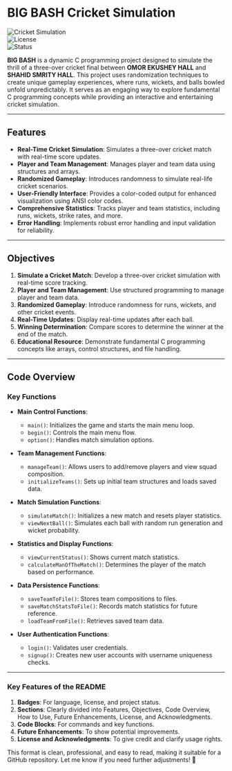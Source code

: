
# BIG BASH Cricket Simulation

![Cricket Simulation](https://img.shields.io/badge/Language-C-blue)  
![License](https://img.shields.io/badge/License-MIT-green)  
![Status](https://img.shields.io/badge/Status-Complete-brightgreen)

**BIG BASH** is a dynamic C programming project designed to simulate the thrill of a three-over cricket final between **OMOR EKUSHEY HALL** and **SHAHID SMRITY HALL**. This project uses randomization techniques to create unique gameplay experiences, where runs, wickets, and balls bowled unfold unpredictably. It serves as an engaging way to explore fundamental C programming concepts while providing an interactive and entertaining cricket simulation.

---

## Features

- **Real-Time Cricket Simulation**: Simulates a three-over cricket match with real-time score updates.
- **Player and Team Management**: Manages player and team data using structures and arrays.
- **Randomized Gameplay**: Introduces randomness to simulate real-life cricket scenarios.
- **User-Friendly Interface**: Provides a color-coded output for enhanced visualization using ANSI color codes.
- **Comprehensive Statistics**: Tracks player and team statistics, including runs, wickets, strike rates, and more.
- **Error Handling**: Implements robust error handling and input validation for reliability.

---

## Objectives

1. **Simulate a Cricket Match**: Develop a three-over cricket simulation with real-time score tracking.
2. **Player and Team Management**: Use structured programming to manage player and team data.
3. **Randomized Gameplay**: Introduce randomness for runs, wickets, and other cricket events.
4. **Real-Time Updates**: Display real-time updates after each ball.
5. **Winning Determination**: Compare scores to determine the winner at the end of the match.
6. **Educational Resource**: Demonstrate fundamental C programming concepts like arrays, control structures, and file handling.

---

## Code Overview

### Key Functions

- **Main Control Functions**:
  - `main()`: Initializes the game and starts the main menu loop.
  - `begin()`: Controls the main menu flow.
  - `option()`: Handles match simulation options.

- **Team Management Functions**:
  - `manageTeam()`: Allows users to add/remove players and view squad composition.
  - `initializeTeams()`: Sets up initial team structures and loads saved data.

- **Match Simulation Functions**:
  - `simulateMatch()`: Initializes a new match and resets player statistics.
  - `viewNextBall()`: Simulates each ball with random run generation and wicket probability.

- **Statistics and Display Functions**:
  - `viewCurrentStatus()`: Shows current match statistics.
  - `calculateManOfTheMatch()`: Determines the player of the match based on performance.

- **Data Persistence Functions**:
  - `saveTeamToFile()`: Stores team compositions to files.
  - `saveMatchStatsToFile()`: Records match statistics for future reference.
  - `loadTeamFromFile()`: Retrieves saved team data.

- **User Authentication Functions**:
  - `login()`: Validates user credentials.
  - `signup()`: Creates new user accounts with username uniqueness checks.

---

### Key Features of the README

1. **Badges**: For language, license, and project status.
2. **Sections**: Clearly divided into Features, Objectives, Code Overview, How to Use, Future Enhancements, License, and Acknowledgments.
3. **Code Blocks**: For commands and key functions.
4. **Future Enhancements**: To show potential improvements.
5. **License and Acknowledgments**: To give credit and clarify usage rights.

This format is clean, professional, and easy to read, making it suitable for a GitHub repository. Let me know if you need further adjustments! 🚀
